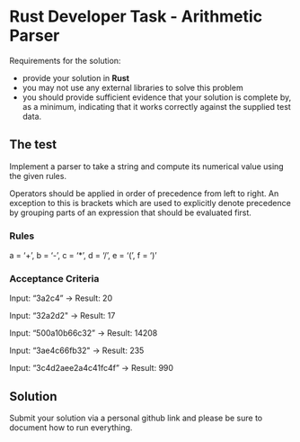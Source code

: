 # Rust Developer Task - Arithmetic Parser

Requirements for the solution:
* provide your solution in **Rust**
* you may not use any external libraries to solve this problem
* you should provide sufficient evidence that your solution is complete by, as a minimum, indicating that it works correctly against the supplied test data.


## The test

Implement a parser to take a string and compute its numerical value using the given rules.

Operators should be applied in order of precedence from left to right. An exception to this is brackets which are used to explicitly denote precedence by grouping parts of an expression that should be evaluated first.

### Rules

a = ‘+’, 
b = ‘-’, 
c = ‘*’, 
d = ‘/’, 
e = ‘(’, 
f = ‘)’

### Acceptance Criteria

Input: “3a2c4” ->
Result: 20

Input: “32a2d2" ->
Result: 17

Input: “500a10b66c32” ->
Result: 14208

Input: “3ae4c66fb32" ->
Result: 235

Input: “3c4d2aee2a4c41fc4f” ->
Result: 990

## Solution

Submit your solution via a personal github link and please be sure to document how to run everything.


